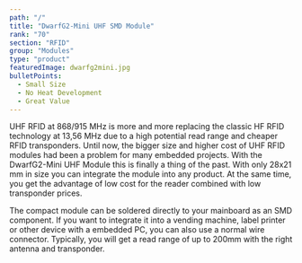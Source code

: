```yaml
---
path: "/"
title: "DwarfG2-Mini UHF SMD Module"
rank: "70"
section: "RFID"
group: "Modules"
type: "product"
featuredImage: dwarfg2mini.jpg
bulletPoints:
  - Small Size
  - No Heat Development
  - Great Value
---
```

UHF RFID at 868/915 MHz is more and more replacing the classic HF RFID technology at 13,56 MHz due to a high potential read range and cheaper RFID transponders. Until now, the bigger size and higher cost of UHF RFID modules had been a problem for many embedded projects. With the DwarfG2-Mini UHF Module this is finally a thing of the past. With only 28x21 mm in size you can integrate the module into any product. At the same time, you get the advantage of low cost for the reader combined with low transponder prices.

The compact module can be soldered directly to your mainboard as an SMD component. If you want to integrate it into a vending machine, label printer or other device with a embedded PC, you can also use a normal wire connector. Typically, you will get a read range of up to 200mm with the right antenna and transponder.
